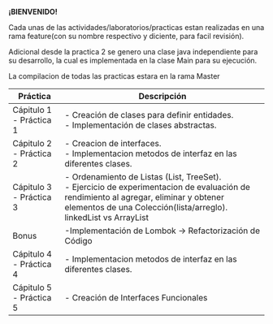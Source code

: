 **¡BIENVENIDO!**

Cada unas de las actividades/laboratorios/practicas estan realizadas en una rama feature(con su nombre respectivo y diciente, para facil revisión). 

Adicional desde la practica 2 se genero una clase java independiente para su desarrollo, la cual es implementada en la clase Main para su ejecución. 

La compilacion de todas las practicas estara en la rama Master

|Práctica | Descripción |
|---------|-------------|
|Cápitulo 1 - Práctica 1 | - Creación de clases para definir entidades. <br> - Implementación de clases abstractas. |
|Cápitulo 2 - Práctica 2 | - Creacion de interfaces. <br> - Implementacion metodos de interfaz en las diferentes clases. |
|Cápitulo 3 - Práctica 3 | - Ordenamiento de Listas (List, TreeSet). <br> - Ejercicio de experimentacion de evaluación de rendimiento al agregar, eliminar y obtener elementos de una Colección(lista/arreglo). linkedList vs ArrayList |
|Bonus| -Implementación de Lombok -> Refactorización de Código |
|Cápitulo 4 - Práctica 4 | - Implementacion metodos de interfaz en las diferentes clases. |
|Cápitulo 5 - Práctica 5 | - Creación de Interfaces Funcionales |
